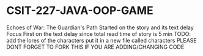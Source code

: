 # CSIT-227-JAVA-OOP-GAME
Echoes of War: The Guardian's Path
Started on the story and its text delay
Focus First on the text delay since total read time of story is 5 min
TODO: add the lores of the characters put it in a new file called characters 
PLEASE DONT FORGET TO FORK THIS IF YOU ARE ADDING/CHANGING CODE

